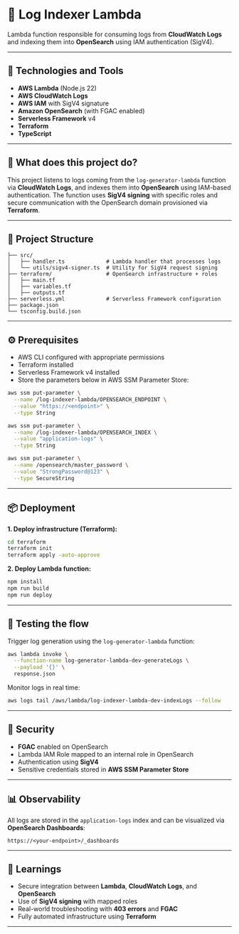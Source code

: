 # 🔁 Log Indexer Lambda

Lambda function responsible for consuming logs from **CloudWatch Logs** and indexing them into **OpenSearch** using IAM authentication (SigV4).

---

## 🚀 Technologies and Tools

- **AWS Lambda** (Node.js 22)
- **AWS CloudWatch Logs**
- **AWS IAM** with SigV4 signature
- **Amazon OpenSearch** (with FGAC enabled)
- **Serverless Framework** v4
- **Terraform**
- **TypeScript**

---

## 📌 What does this project do?

This project listens to logs coming from the `log-generator-lambda` function via **CloudWatch Logs**, and indexes them into **OpenSearch** using IAM-based authentication. The function uses **SigV4 signing** with specific roles and secure communication with the OpenSearch domain provisioned via **Terraform**.

---

## 🧱 Project Structure

```
├── src/
│   ├── handler.ts             # Lambda handler that processes logs
│   └── utils/sigv4-signer.ts  # Utility for SigV4 request signing
├── terraform/                 # OpenSearch infrastructure + roles
│   ├── main.tf
│   ├── variables.tf
│   ├── outputs.tf
├── serverless.yml             # Serverless Framework configuration
├── package.json
└── tsconfig.build.json
```

---

## ⚙️ Prerequisites

- AWS CLI configured with appropriate permissions
- Terraform installed
- Serverless Framework v4 installed
- Store the parameters below in AWS SSM Parameter Store:

```bash
aws ssm put-parameter \
  --name /log-indexer-lambda/OPENSEARCH_ENDPOINT \
  --value "https://<endpoint>" \
  --type String

aws ssm put-parameter \
  --name /log-indexer-lambda/OPENSEARCH_INDEX \
  --value "application-logs" \
  --type String

aws ssm put-parameter \
  --name /opensearch/master_password \
  --value "StrongPassword@123" \
  --type SecureString
```

---

## 📦 Deployment

**1. Deploy infrastructure (Terraform):**

```bash
cd terraform
terraform init
terraform apply -auto-approve
```

**2. Deploy Lambda function:**

```bash
npm install
npm run build
npm run deploy
```

---

## 🔁 Testing the flow

Trigger log generation using the `log-generator-lambda` function:

```bash
aws lambda invoke \
  --function-name log-generator-lambda-dev-generateLogs \
  --payload '{}' \
  response.json
```

Monitor logs in real time:

```bash
aws logs tail /aws/lambda/log-indexer-lambda-dev-indexLogs --follow
```

---

## 🔐 Security

- **FGAC** enabled on OpenSearch
- Lambda IAM Role mapped to an internal role in OpenSearch
- Authentication using **SigV4**
- Sensitive credentials stored in **AWS SSM Parameter Store**

---

## 📊 Observability

All logs are stored in the `application-logs` index and can be visualized via **OpenSearch Dashboards**:

```
https://<your-endpoint>/_dashboards
```

---

## 🧠 Learnings

- Secure integration between **Lambda**, **CloudWatch Logs**, and **OpenSearch**
- Use of **SigV4 signing** with mapped roles
- Real-world troubleshooting with **403 errors** and **FGAC**
- Fully automated infrastructure using **Terraform**

---
